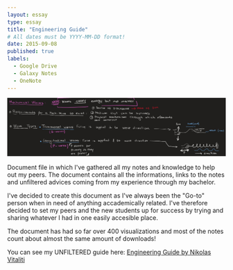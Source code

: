 ```yaml
---
layout: essay
type: essay
title: "Engineering Guide"
# All dates must be YYYY-MM-DD format!
date: 2015-09-08
published: true
labels:
  - Google Drive
  - Galaxy Notes
  - OneNote
---
```


<img class="img-fluid" src="../img/Eng_Guide/Eng_Guide_Header.jpg">

Document file in which I've gathered all my notes and knowledge to help out my peers. The document contains all the informations, links to the notes and unfiltered advices coming from my experience through my bachelor.

I've decided to create this document as I've always been the "Go-to" person when in need of anything accademically related. I've therefore decided to set my peers and the new students up for success by trying and sharing whatever I had in one easily accesible place. 

The document has had so far over 400 visualizations and most of the notes count about almost the same amount of downloads!

You can see my UNFILTERED guide here: <a href="/src/Thesis/Eng-Guide.pdf"><i class="large github icon "></i>Engineering Guide by Nikolas Vitaliti</a>